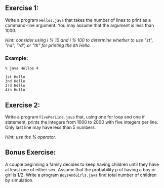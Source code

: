 ## Exercise 1:
Write a program `Hellos.java` that takes the number of lines to print as a command-line argument. You may assume that the argument is less than 1000. 

_Hint: consider using i % 10 and i % 100 to determine whether to use "st", "nd", "rd", or "th" for printing the ith Hello._

### Example:
```
% java Hellos 4

1st Hello
2nd Hello
3rd Hello
4th Hello
```

## Exercise 2:
Write a program `FivePerLine.java` that, using one for loop and one if statement, prints the integers from 1000 to 2000 with five integers per line. Only last line may have less than 5 numbers.

_Hint: use the % operator._

## Bonus Exercise:
A couple beginning a family decides to keep having children until they have at least one of either sex. Assume that the probability p of having a boy or girl is 1/2. Write a program `BoysAndGirls.java` find total number of children by simulation.
